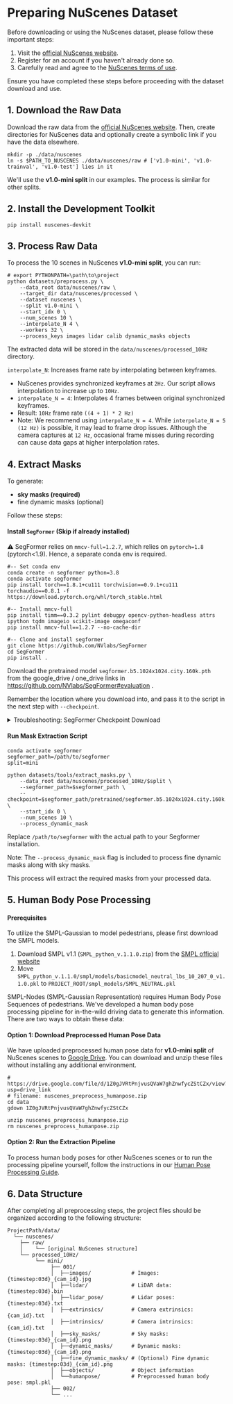 # Preparing NuScenes Dataset

Before downloading or using the NuScenes dataset, please follow these important steps:

1. Visit the [official NuScenes website](https://www.nuscenes.org/).
2. Register for an account if you haven't already done so.
3. Carefully read and agree to the [NuScenes terms of use](https://www.nuscenes.org/terms-of-use).

Ensure you have completed these steps before proceeding with the dataset download and use.

## 1. Download the Raw Data

Download the raw data from the [official NuScenes website](https://www.nuscenes.org/download). Then, create directories for NuScenes data and optionally create a symbolic link if you have the data elsewhere.

```shell
mkdir -p ./data/nuscenes
ln -s $PATH_TO_NUSCENES ./data/nuscenes/raw # ['v1.0-mini', 'v1.0-trainval', 'v1.0-test'] lies in it
```

We'll use the **v1.0-mini split** in our examples. The process is similar for other splits.

## 2. Install the Development Toolkit
```shell
pip install nuscenes-devkit
```

## 3. Process Raw Data

To process the 10 scenes in NuScenes **v1.0-mini split**, you can run:

```shell
# export PYTHONPATH=\path\to\project
python datasets/preprocess.py \
    --data_root data/nuscenes/raw \
    --target_dir data/nuscenes/processed \
    --dataset nuscenes \
    --split v1.0-mini \
    --start_idx 0 \
    --num_scenes 10 \
    --interpolate_N 4 \
    --workers 32 \
    --process_keys images lidar calib dynamic_masks objects
```

The extracted data will be stored in the `data/nuscenes/processed_10Hz` directory.

`interpolate_N`: Increases frame rate by interpolating between keyframes.

* NuScenes provides synchronized keyframes at `2Hz`. Our script allows interpolation to increase up to `10Hz`.
* `interpolate_N = 4`: Interpolates 4 frames between original synchronized keyframes.
* Result: `10Hz` frame rate `((4 + 1) * 2 Hz)`
* Note: We recommend using `interpolate_N = 4`. While `interpolate_N = 5 (12 Hz)` is possible, it may lead to frame drop issues. Although the camera captures at `12 Hz`, occasional frame misses during recording can cause data gaps at higher interpolation rates.

## 4. Extract Masks

To generate:

- **sky masks (required)** 
- fine dynamic masks (optional)

Follow these steps:

#### Install `SegFormer` (Skip if already installed)

:warning: SegFormer relies on `mmcv-full=1.2.7`, which relies on `pytorch=1.8` (pytorch<1.9). Hence, a separate conda env is required.

```shell
#-- Set conda env
conda create -n segformer python=3.8
conda activate segformer
pip install torch==1.8.1+cu111 torchvision==0.9.1+cu111 torchaudio==0.8.1 -f https://download.pytorch.org/whl/torch_stable.html

#-- Install mmcv-full
pip install timm==0.3.2 pylint debugpy opencv-python-headless attrs ipython tqdm imageio scikit-image omegaconf
pip install mmcv-full==1.2.7 --no-cache-dir

#-- Clone and install segformer
git clone https://github.com/NVlabs/SegFormer
cd SegFormer
pip install .
```

Download the pretrained model `segformer.b5.1024x1024.city.160k.pth` from the google_drive / one_drive links in https://github.com/NVlabs/SegFormer#evaluation .

Remember the location where you download into, and pass it to the script in the next step with `--checkpoint`.

<details>
<summary>Troubleshooting: SegFormer Checkpoint Download</summary>

If you encounter problems downloading the original SegFormer checkpoint from the official links, you can alternatively download a backup copy using command: `gdown 1e7DECAH0TRtPZM6hTqRGoboq1XPqSmuj`
</details>

#### Run Mask Extraction Script

```shell
conda activate segformer
segformer_path=/path/to/segformer
split=mini

python datasets/tools/extract_masks.py \
    --data_root data/nuscenes/processed_10Hz/$split \
    --segformer_path=$segformer_path \
    --checkpoint=$segformer_path/pretrained/segformer.b5.1024x1024.city.160k.pth \
    --start_idx 0 \
    --num_scenes 10 \
    --process_dynamic_mask
```

Replace `/path/to/segformer` with the actual path to your Segformer installation.

Note: The `--process_dynamic_mask` flag is included to process fine dynamic masks along with sky masks.

This process will extract the required masks from your processed data.

## 5. Human Body Pose Processing

#### Prerequisites
To utilize the SMPL-Gaussian to model pedestrians, please first download the SMPL models.

1. Download SMPL v1.1 (`SMPL_python_v.1.1.0.zip`) from the [SMPL official website](https://smpl.is.tue.mpg.de/download.php)
2. Move `SMPL_python_v.1.1.0/smpl/models/basicmodel_neutral_lbs_10_207_0_v1.1.0.pkl` to `PROJECT_ROOT/smpl_models/SMPL_NEUTRAL.pkl`

SMPL-Nodes (SMPL-Gaussian Representation) requires Human Body Pose Sequences of pedestrians. We've developed a human body pose processing pipeline for in-the-wild driving data to generate this information. There are two ways to obtain these data:

#### Option 1: Download Preprocessed Human Pose Data

We have uploaded preprocessed human pose data for **v1.0-mini split** of NuScenes scenes to [Google Drive](https://drive.google.com/drive/folders/187w1rwEZ5i9tb4y-dOJVTnIZAtKPR7_j). You can download and unzip these files without installing any additional environment.

```shell
# https://drive.google.com/file/d/1Z0gJVRtPnjvusQVaW7ghZnwfycZStCZx/view?usp=drive_link
# filename: nuscenes_preprocess_humanpose.zip
cd data
gdown 1Z0gJVRtPnjvusQVaW7ghZnwfycZStCZx

unzip nuscenes_preprocess_humanpose.zip
rm nuscenes_preprocess_humanpose.zip
```

#### Option 2: Run the Extraction Pipeline

To process human body poses for other NuScenes scenes or to run the processing pipeline yourself, follow the instructions in our [Human Pose Processing Guide](./HumanPose.md).

## 6. Data Structure

After completing all preprocessing steps, the project files should be organized according to the following structure:

```shell
ProjectPath/data/
  └── nuscenes/
    ├── raw/
    │    └── [original NuScenes structure]
    └── processed_10Hz/
         └── mini/
              ├── 001/
              │  ├──images/             # Images: {timestep:03d}_{cam_id}.jpg
              │  ├──lidar/              # LiDAR data: {timestep:03d}.bin
              │  ├──lidar_pose/         # Lidar poses: {timestep:03d}.txt
              │  ├──extrinsics/         # Camera extrinsics: {cam_id}.txt
              │  ├──intrinsics/         # Camera intrinsics: {cam_id}.txt
              │  ├──sky_masks/          # Sky masks: {timestep:03d}_{cam_id}.png
              │  ├──dynamic_masks/      # Dynamic masks: {timestep:03d}_{cam_id}.png
              │  ├──fine_dynamic_masks/ # (Optional) Fine dynamic masks: {timestep:03d}_{cam_id}.png
              │  ├──objects/            # Object information
              │  └──humanpose/          # Preprocessed human body pose: smpl.pkl
              ├── 002/
              └── ...
```
